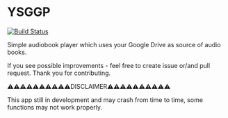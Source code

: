 YSGGP 
==========================
[![Build Status](https://travis-ci.org/Yurssoft/YSGGP.svg?branch=master)](https://travis-ci.org/Yurssoft/YSGGP)

Simple audiobook player which uses your Google Drive as source of audio books.

If you see possible improvements - feel free to create issue or/and pull request. Thank you for contributing.

⚠⚠⚠⚠⚠⚠⚠⚠⚠⚠DISCLAIMER⚠⚠⚠⚠⚠⚠⚠⚠⚠⚠

This app still in development and may crash from time to time, some functions may not work properly.

